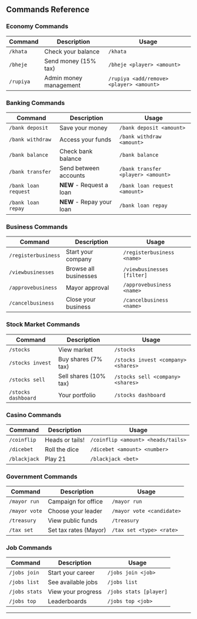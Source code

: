 ## Commands Reference

### Economy Commands
| Command | Description | Usage |
|---------|-------------|-------|
| `/khata` | Check your balance | `/khata` |
| `/bheje` | Send money (15% tax) | `/bheje <player> <amount>` |
| `/rupiya` | Admin money management | `/rupiya <add/remove> <player> <amount>` |

### Banking Commands
| Command | Description | Usage |
|---------|-------------|-------|
| `/bank deposit` | Save your money | `/bank deposit <amount>` |
| `/bank withdraw` | Access your funds | `/bank withdraw <amount>` |
| `/bank balance` | Check bank balance | `/bank balance` |
| `/bank transfer` | Send between accounts | `/bank transfer <player> <amount>` |
| `/bank loan request` | **NEW** - Request a loan | `/bank loan request <amount>` |
| `/bank loan repay` | **NEW** - Repay your loan | `/bank loan repay` |

### Business Commands
| Command | Description | Usage |
|---------|-------------|-------|
| `/registerbusiness` | Start your company | `/registerbusiness <name>` |
| `/viewbusinesses` | Browse all businesses | `/viewbusinesses [filter]` |
| `/approvebusiness` | Mayor approval | `/approvebusiness <name>` |
| `/cancelbusiness` | Close your business | `/cancelbusiness <name>` |

### Stock Market Commands
| Command | Description | Usage |
|---------|-------------|-------|
| `/stocks` | View market | `/stocks` |
| `/stocks invest` | Buy shares (7% tax) | `/stocks invest <company> <shares>` |
| `/stocks sell` | Sell shares (10% tax) | `/stocks sell <company> <shares>` |
| `/stocks dashboard` | Your portfolio | `/stocks dashboard` |

### Casino Commands
| Command | Description | Usage |
|---------|-------------|-------|
| `/coinflip` | Heads or tails! | `/coinflip <amount> <heads/tails>` |
| `/dicebet` | Roll the dice | `/dicebet <amount> <number>` |
| `/blackjack` | Play 21 | `/blackjack <bet>` |

### Government Commands
| Command | Description | Usage |
|---------|-------------|-------|
| `/mayor run` | Campaign for office | `/mayor run` |
| `/mayor vote` | Choose your leader | `/mayor vote <candidate>` |
| `/treasury` | View public funds | `/treasury` |
| `/tax set` | Set tax rates (Mayor) | `/tax set <type> <rate>` |

### Job Commands
| Command | Description | Usage |
|---------|-------------|-------|
| `/jobs join` | Start your career | `/jobs join <job>` |
| `/jobs list` | See available jobs | `/jobs list` |
| `/jobs stats` | View your progress | `/jobs stats [player]` |
| `/jobs top` | Leaderboards | `/jobs top <job>` |

---
